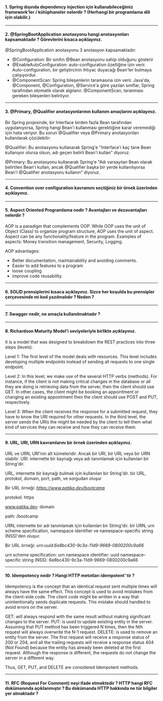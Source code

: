 <h4>
1. Spring dışında dependency injection için kullanabileceğimiz framework’ler / kütüphaneler nelerdir ? (Herhangi bir programlama dili
için olabilir.)
</h4>

<hr/>

<h4>
2. @SpringBootApplication anotasyonu hangi anotasyonları kapsamaktadır ? Görevlerini kısaca açıklayınız.
</h4>

<p>
  @SpringBootApplication anotasyonu 3 anotasyon kapsamaktadır:
  
  <ul>
    <li>
      @Configuration: Bir sınıfın @Bean anotasyonu sahip olduğunu gösterir
    </li>
    <li>
      @EnableAutoConfiguration: auto-configuration özelliğine izin verir. Auto-configuration, bir geliştircinin ihtıyac duyacağı Bean'ler bulmaya çalışıyordur.
    </li>
    <li>
      @ComponentScan: Spring bileşenlerin taramasına izin verir. Java'da, @Component, @Configuration, @Service'a göre yazılan sınıflar, Spring tarafından otomatik olarak algılanır. @ComponentScan, taranması gereken bileşenleri belirliyor.
    </li>
</ul>
</p>

<hr/>
<h4>
3. @Primary, @Qualifier anotasyonlarının kullanım amaçlarını açıklayınız.
</h4>

<p>

Bir Spring projesinde, bir Interface birden fazla Bean tarafından uygulanıyorsa, Spring hangi Bean'i kullanması gerektiğine karar veremediği için hata veriyor. Bu sorun @Qualifier veya @Primary anotasyonları kullanılarak çözülebilir:

@Qualifier: Bu anotasyonu kullanarak Spring'e "Interface'i kaç tane Bean kullanıyor olursa olsun, adı geçen belirli Bean'i kullan" diyoruz.

@Primary: Bu anotasyonu kullanarak Spring'e "Adı varsayılan Bean olarak belirtilen Bean'i kullan, ancak @Qualifier başka bir yerde kullanılıyorsa Bean'i @Qualifier anotasyonu kullanın" diyoruz.
</p>

<hr/>
<h4>
4. Convention over configuration kavramını seçtiğiniz bir örnek üzerinden açıklayınız.
</h4>

<hr/>
<h4>
5. Aspect Oriented Programlama nedir ? Avantajları ve dezavantajları nelerdir ?
</h4>

<p>
AOP is a paradigm that complements OOP. While OOP uses the unit of Object (Class) to organize program structure, AOP uses the unit of aspect. Aspect can be any functionality/feature in the program. Examples of aspects: Money transition management, Security, Logging. 

AOP advantages:
- Better documentation, maintainability and avoiding comments.
- Easier to add features to a program
- loose coupling
- improve code reusability.
</p>

<hr/>
<h4>
6. SOLID prensiplerini kısaca açıklayınız. Sizce her koşulda bu prensipler çerçevesinde mi kod yazılmalıdır ? Neden ?
</h4>

<hr/>
<h4>
7. Swagger nedir, ne amaçla kullanılmaktadır ?
</h4>

<hr/>
<h4>
8. Richardson Maturity Model’i seviyeleriyle birlikte açıklayınız.
</h4>

<p>
  It is a model that was designed to breakdown the REST practices into three steps (levels).
  
  Level 1: The first level of the model deals with resources. This level includes developing multiple endpoints instead of sending all requests to one single endpoint.
  
  Level 2: In this level, we make use of the several HTTP verbs (methods). For instance, if the client is not making critical changes in the database or all they are doing is retrieving data from the server, then the client should use GET. In other cases, the client might be booking an appointment  or changing an existing appointment then the client should use POST and PUT, respectively.
  
  Level 3: When the client receives the response for a submitted request, they have to know the URI required for other requests. In the third level, the server sends the URIs the might be needed by the client to tell them what kind of services they can receive and how they can receive them.
</p>

<hr/>
<h4>
9. URL, URI, URN kavramlarını bir örnek üzerinden açıklayınız.
</h4>

<p>
URL ve URN, URI'nin alt kümeleridir. Ancak bir URI, bir URL veya bir URN olabilir.
URI: internette bir kaynağı veya adı tanımlamak için kullanılan bir String'dir.

URL, internette bir kaynağı bulmak için kullanılan bir String'dir. bir URL, protokol, domain, port, path, ve sorgudan oluşur

  Bir URL örneği: <i>https://www.patika.dev/bootcamp</i>

protokol: https
  
www.patika.dev: domain
  
path: /bootcamp

URN, internette bir adı tanımlamak için kullanılan bir String'dir. bir URN, urn scheme specification, namespace identifier ve namespace-specific string (NSS)'den oluşur.

Bir URL örneği: <i> urn:uuid:6e8bc430-9c3a-11d9-9669-0800200c9a66</i>

urn scheme specification: urn
namespace identifier: uuid
namespace-specific string (NSS): 6e8bc430-9c3a-11d9-9669-0800200c9a66
</p>

<hr/>
<h4>
10. Idempotency nedir ? Hangi HTTP metotları idempotent’ tir ?
</h4>

<p>
  Idempotency is the concept that an identical request sent multiple times will always have the same effect. This concept is used to avoid mistakes from the client-side code. The client code might be written in a way that unintentionally sends duplicate requests. This mistake should handled to avoid errors on the server. 
  
  GET: will always respond with the same result without making significant changes to the server. 
  PUT: is used to update existing entity in the server. Assuming that PUT method has been triggered N times, then the Nth request will always overwrite the N-1 request.
  DELETE: is used to remove an entity from the server. The first request will receive a response status of 200 or 204, and all the trailing requests will receive a response status 404 (Not Found) because the entity has already been deleted at the first request. Although the response is different, the requests do not change the server in a different way. 
  
  Thus, GET, PUT, and DELETE are considered Idempotent methods. 
</p>

<hr/>
<h4>
11. RFC (Request For Comment) neyi ifade etmektedir ? HTTP hangi RFC dokümanında açıklanmıştır ? Bu dokümanda HTTP hakkında
ne tür bilgiler yer almaktadır ?
</h4>
